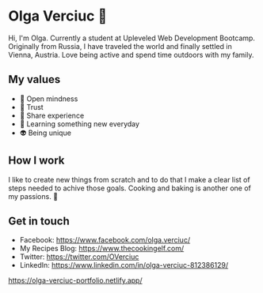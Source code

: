 # Olga Verciuc 🙋

Hi, I'm Olga. Currently a student at Upleveled Web Development Bootcamp. Originally from Russia, I have traveled the world and finally settled in Vienna, Austria. Love being active and spend time outdoors with my family.

## My values  
- 💭 Open mindness
- 🙊 Trust
- 🍕 Share experience
- 🚀 Learning something new everyday
- 👽 Being unique

## How I work
I like to create new things from scratch and to do that I make a clear list of steps needed to achive those goals. 
Cooking and baking is another one of my passions. 🥧

## Get in touch
- Facebook: https://www.facebook.com/olga.verciuc/
- My Recipes Blog: https://www.thecookingelf.com/
- Twitter: https://twitter.com/OVerciuc
- LinkedIn: https://www.linkedin.com/in/olga-verciuc-812386129/
<!--
**overciuc/overciuc** is a ✨ _special_ ✨ repository because its `README.md` (this file) appears on your GitHub profile.

Here are some ideas to get you started:

- 🔭 I’m currently working on ...
- 🌱 I’m currently learning ...
- 👯 I’m looking to collaborate on ...
- 🤔 I’m looking for help with ...
- 💬 Ask me about ...
- 📫 How to reach me: ...
- 😄 Pronouns: ...
- ⚡ Fun fact: ...
-->
https://olga-verciuc-portfolio.netlify.app/
